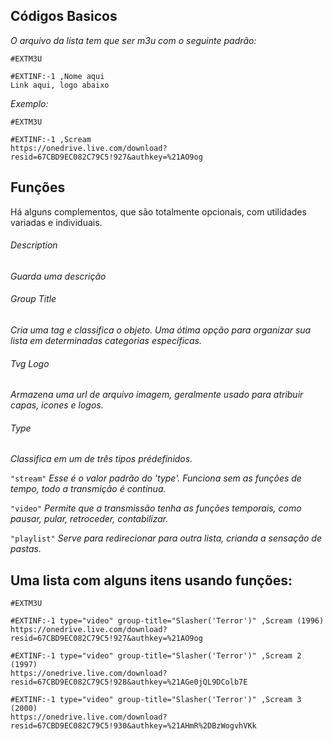 ## Códigos Basicos
*O arquivo da lista tem que ser m3u com o seguinte padrão:*
```
#EXTM3U

#EXTINF:-1 ,Nome aqui
Link aqui, logo abaixo
```
*Exemplo:*
```
#EXTM3U

#EXTINF:-1 ,Scream
https://onedrive.live.com/download?resid=67CBD9EC082C79C5!927&authkey=%21AO9og
```
## Funções

Há alguns complementos, que são totalmente opcionais, com utilidades variadas e individuais.

###### Description
*Guarda uma descrição*

###### Group Title
*Cria uma tag e classifica o objeto. Uma ótima opção para organizar sua lista em determinadas categorias específicas.*

###### Tvg Logo
*Armazena uma url de arquivo imagem, geralmente usado para atribuir capas, icones e logos.*

###### Type
*Classifica em um de três tipos prédefinidos.* 

```"stream"``` *Esse é o valor padrão do 'type'. Funciona sem as funções de tempo, todo a transmição é continua.*

```"video"``` *Permite que a transmissão tenha as funções temporais, como pausar, pular, retroceder, contabilizar.*

```"playlist"``` *Serve para redirecionar para outra lista, crianda a sensação de pastas.*

##  Uma lista com alguns itens usando funções:
```
#EXTM3U

#EXTINF:-1 type="video" group-title="Slasher('Terror')" ,Scream (1996)
https://onedrive.live.com/download?resid=67CBD9EC082C79C5!927&authkey=%21AO9og

#EXTINF:-1 type="video" group-title="Slasher('Terror')" ,Scream 2 (1997)
https://onedrive.live.com/download?resid=67CBD9EC082C79C5!928&authkey=%21AGe0jQL9DColb7E

#EXTINF:-1 type="video" group-title="Slasher('Terror')" ,Scream 3 (2000)
https://onedrive.live.com/download?resid=67CBD9EC082C79C5!930&authkey=%21AHmR%2DBzWogvhVKk
```
